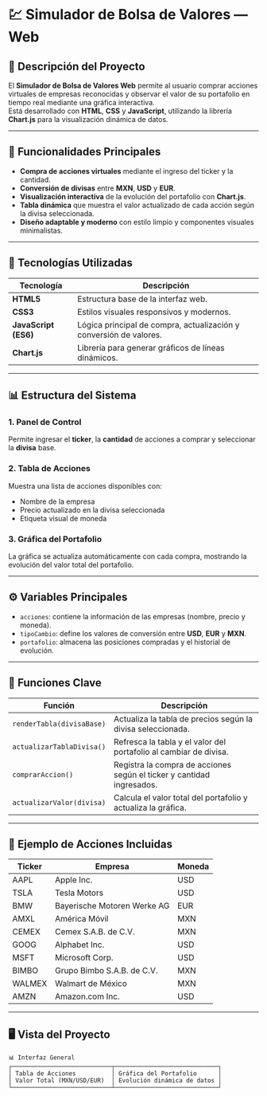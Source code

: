 # 💹 Simulador de Bolsa de Valores — Web

## 📘 Descripción del Proyecto
El **Simulador de Bolsa de Valores Web** permite al usuario comprar acciones virtuales de empresas reconocidas y observar el valor de su portafolio en tiempo real mediante una gráfica interactiva.  
Está desarrollado con **HTML**, **CSS** y **JavaScript**, utilizando la librería **Chart.js** para la visualización dinámica de datos.

---

## 🧩 Funcionalidades Principales

- **Compra de acciones virtuales** mediante el ingreso del ticker y la cantidad.
- **Conversión de divisas** entre **MXN**, **USD** y **EUR**.
- **Visualización interactiva** de la evolución del portafolio con **Chart.js**.
- **Tabla dinámica** que muestra el valor actualizado de cada acción según la divisa seleccionada.
- **Diseño adaptable y moderno** con estilo limpio y componentes visuales minimalistas.

---

## 🧮 Tecnologías Utilizadas

| Tecnología | Descripción |
|-------------|-------------|
| **HTML5** | Estructura base de la interfaz web. |
| **CSS3** | Estilos visuales responsivos y modernos. |
| **JavaScript (ES6)** | Lógica principal de compra, actualización y conversión de valores. |
| **Chart.js** | Librería para generar gráficos de líneas dinámicos. |

---

## 📊 Estructura del Sistema

### 1. Panel de Control
Permite ingresar el **ticker**, la **cantidad** de acciones a comprar y seleccionar la **divisa** base.

### 2. Tabla de Acciones
Muestra una lista de acciones disponibles con:
- Nombre de la empresa  
- Precio actualizado en la divisa seleccionada  
- Etiqueta visual de moneda  

### 3. Gráfica del Portafolio
La gráfica se actualiza automáticamente con cada compra, mostrando la evolución del valor total del portafolio.

---

## ⚙️ Variables Principales

- `acciones`: contiene la información de las empresas (nombre, precio y moneda).
- `tipoCambio`: define los valores de conversión entre **USD**, **EUR** y **MXN**.
- `portafolio`: almacena las posiciones compradas y el historial de evolución.

---

## 🧠 Funciones Clave

| Función | Descripción |
|----------|-------------|
| `renderTabla(divisaBase)` | Actualiza la tabla de precios según la divisa seleccionada. |
| `actualizarTablaDivisa()` | Refresca la tabla y el valor del portafolio al cambiar de divisa. |
| `comprarAccion()` | Registra la compra de acciones según el ticker y cantidad ingresados. |
| `actualizarValor(divisa)` | Calcula el valor total del portafolio y actualiza la gráfica. |

---

## 🧾 Ejemplo de Acciones Incluidas

| Ticker | Empresa | Moneda |
|--------|----------|--------|
| AAPL | Apple Inc. | USD |
| TSLA | Tesla Motors | USD |
| BMW | Bayerische Motoren Werke AG | EUR |
| AMXL | América Móvil | MXN |
| CEMEX | Cemex S.A.B. de C.V. | MXN |
| GOOG | Alphabet Inc. | USD |
| MSFT | Microsoft Corp. | USD |
| BIMBO | Grupo Bimbo S.A.B. de C.V. | MXN |
| WALMEX | Walmart de México | MXN |
| AMZN | Amazon.com Inc. | USD |

---

## 🖥️ Vista del Proyecto


```plaintext
📊 Interfaz General
┌────────────────────────────┬─────────────────────────────┐
│ Tabla de Acciones          │ Gráfica del Portafolio      │
│ Valor Total (MXN/USD/EUR)  │ Evolución dinámica de datos │
└────────────────────────────┴─────────────────────────────┘

